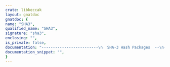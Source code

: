 ```yaml
---
crate: libkeccak
layout: gnatdoc
gnatdoc: {
name: "SHA3",
qualified_name: "SHA3",
signature: "sha3",
enclosing: "",
is_private: false,
documentation: "-------------------------\n  SHA-3 Hash Packages  --\n-------------------------",
documentation_snippet: "",
}
---
```


